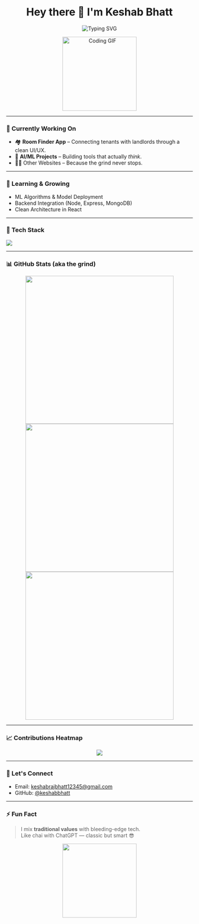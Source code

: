<h1 align="center">Hey there 👋 I'm Keshab Bhatt</h1>

<p align="center">
  <img src="https://readme-typing-svg.demolab.com?font=Fira+Code&weight=500&pause=1000&color=F72798&center=true&vCenter=true&width=435&lines=Frontend+Dev,+AI+Explorer,+Problem+Solver;Building+Room+Finder+and+AI+Projects" alt="Typing SVG" />
</p>

<p align="center">
  <img src="https://media.giphy.com/media/qgQUggAC3Pfv687qPC/giphy.gif" width="200" alt="Coding GIF" />
</p>

---

### 🚀 Currently Working On
- 🏘️ **Room Finder App** – Connecting tenants with landlords through a clean UI/UX.
- 🤖 **AI/ML Projects** – Building tools that actually *think*.
- 🧑‍💻 Other Websites – Because the grind never stops.

---

### 🧠 Learning & Growing
- ML Algorithms & Model Deployment
- Backend Integration (Node, Express, MongoDB)
- Clean Architecture in React

---

### 🔧 Tech Stack
<p align="left">
  <img src="https://skillicons.dev/icons?i=html,css,js,react,tailwind,python,mongodb,mysql,nodejs,figma" />
</p>

---

### 📊 GitHub Stats (aka the grind)
<p align="center">
  <img src="https://github-readme-stats.vercel.app/api?username=keshabbhatt&show_icons=true&theme=radical&rank_icon=github&include_all_commits=true&count_private=true" width="400" />
  <img src="https://github-readme-streak-stats.herokuapp.com/?user=keshabbhatt&theme=radical" width="400" />
  <img src="https://github-readme-stats.vercel.app/api/top-langs/?username=keshabbhatt&layout=compact&theme=radical" width="400"/>
</p>

---

### 📈 Contributions Heatmap
<p align="center">
  <img src="https://github-readme-activity-graph.vercel.app/graph?username=keshabbhatt&theme=react-dark&hide_border=true" />
</p>

---

### 💬 Let's Connect
- Email: [keshabrajbhatt12345@gmail.com](mailto:keshabrajbhatt12345@gmail.com)
- GitHub: [@keshabbhatt](https://github.com/keshabbhatt)

---

### ⚡ Fun Fact  
> I mix **traditional values** with bleeding-edge tech.  
> Like chai with ChatGPT — classic but smart 😎

<p align="center">
  <img src="https://media.giphy.com/media/ZVik7pBtu9dNS/giphy.gif" width="200" />
</p>
